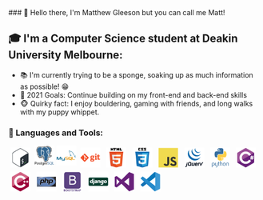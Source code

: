 <link rel="stylesheet" href="https://cdn.jsdelivr.net/gh/devicons/devicon@latest/devicon.min.css">
### 👋 Hello there, I'm Matthew Gleeson but you can call me Matt!

## :mortar_board: I'm a Computer Science student at Deakin University Melbourne:
- :books: I'm currently trying to be a sponge, soaking up as much information as possible! :grin:
- :raised_hands: 2021 Goals: Continue building on my front-end and back-end skills 
- :monkey_face: Quirky fact: I enjoy bouldering, gaming with friends, and long walks with my puppy whippet.

### 🧰 Languages and Tools:
<img src="https://raw.githubusercontent.com/devicons/devicon/9f4f5cdb393299a81125eb5127929ea7bfe42889/icons/bash/bash-original.svg" alt="Git Bash" height="40" style="vertical-align:top; margin:4px">
<img src="https://raw.githubusercontent.com/devicons/devicon/9f4f5cdb393299a81125eb5127929ea7bfe42889/icons/postgresql/postgresql-original-wordmark.svg" alt="PostgreSQL" height="40" style="align="left" margin:4px">
<img src="https://raw.githubusercontent.com/devicons/devicon/9f4f5cdb393299a81125eb5127929ea7bfe42889/icons/mysql/mysql-original-wordmark.svg" alt="MySQL" height="40" style="align="left" margin:4px">
<img src="https://raw.githubusercontent.com/devicons/devicon/9f4f5cdb393299a81125eb5127929ea7bfe42889/icons/git/git-plain-wordmark.svg" alt="GIT" height="40" style="vertical-align:top; margin:4px">
<img src="https://raw.githubusercontent.com/devicons/devicon/9f4f5cdb393299a81125eb5127929ea7bfe42889/icons/html5/html5-original-wordmark.svg" alt="HTML5" height="40" style="vertical-align:top; margin:4px">
<img src="https://raw.githubusercontent.com/devicons/devicon/9f4f5cdb393299a81125eb5127929ea7bfe42889/icons/css3/css3-original-wordmark.svg" alt="CSS3" height="40" style="vertical-align:top; margin:4px">
<img src="https://raw.githubusercontent.com/devicons/devicon/9f4f5cdb393299a81125eb5127929ea7bfe42889/icons/javascript/javascript-original.svg" alt="Javascript" height="40" style="vertical-align:top; margin:4px">
<img src="https://raw.githubusercontent.com/devicons/devicon/9f4f5cdb393299a81125eb5127929ea7bfe42889/icons/jquery/jquery-original-wordmark.svg" alt="jQuery" height="40" style="vertical-align:top; margin:4px">
<img src="https://raw.githubusercontent.com/devicons/devicon/9f4f5cdb393299a81125eb5127929ea7bfe42889/icons/python/python-original-wordmark.svg" alt="Python" height="40" style="vertical-align:top; margin:4px">
<img src="https://raw.githubusercontent.com/devicons/devicon/9f4f5cdb393299a81125eb5127929ea7bfe42889/icons/csharp/csharp-original.svg" alt="csharp" height="40" style="vertical-align:top; margin:4px">
<img src="https://raw.githubusercontent.com/devicons/devicon/9f4f5cdb393299a81125eb5127929ea7bfe42889/icons/cplusplus/cplusplus-original.svg" alt="cplusplus" height="40" style="vertical-align:top; margin:4px">
<img src="https://raw.githubusercontent.com/devicons/devicon/9f4f5cdb393299a81125eb5127929ea7bfe42889/icons/php/php-original.svg" alt="PHP" height="40" style="vertical-align:top; margin:4px">
<img src="https://raw.githubusercontent.com/devicons/devicon/9f4f5cdb393299a81125eb5127929ea7bfe42889/icons/bootstrap/bootstrap-plain-wordmark.svg" alt="Bootstrap" height="40" style="vertical-align:top; margin:4px">
<img src="https://raw.githubusercontent.com/devicons/devicon/9f4f5cdb393299a81125eb5127929ea7bfe42889/icons/django/django-original.svg" alt="django" height="40" style="vertical-align:top; margin:4px">
<img src="https://raw.githubusercontent.com/devicons/devicon/9f4f5cdb393299a81125eb5127929ea7bfe42889/icons/visualstudio/visualstudio-plain.svg" alt="VS" height="40" style="vertical-align:top; margin:4px">		
<img src="https://raw.githubusercontent.com/devicons/devicon/9f4f5cdb393299a81125eb5127929ea7bfe42889/icons/vscode/vscode-original.svg" alt="VScode" height="40" style="vertical-align:top; margin:4px">	
